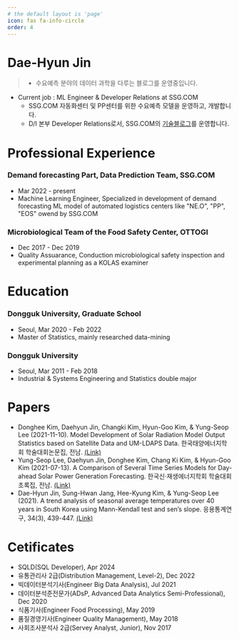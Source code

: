 ```yaml
---
# the default layout is 'page'
icon: fas fa-info-circle
order: 4
---
```

# Dae-Hyun Jin
> - 수요예측 분야의 데이터 과학을 다루는 블로그를 운영중입니다.


* Current job : ML Engineer & Developer Relations at SSG.COM
  * SSG.COM 자동화센터 및 PP센터를 위한 수요예측 모델을 운영하고, 개발합니다.
  * D/I 본부 Developer Relations로서, SSG.COM의 [기술블로그](https://medium.com/ssgtech)를 운영합니다.


# Professional Experience
### Demand forecasting Part, Data Prediction Team, SSG.COM
* Mar 2022 - present
* Machine Learning Engineer, Specialized in development of demand forecasting ML model of automated logistics centers like "NE.O", "PP", "EOS" owend by SSG.COM


### Microbiological Team of the Food Safety Center, OTTOGI
* Dec 2017 - Dec 2019
* Quality Assuarance, Conduction microbiological safety inspection and experimental planning as a KOLAS examiner

# Education
### Dongguk University, Graduate School
* Seoul, Mar 2020 - Feb 2022
* Master of Statistics, mainly researched data-mining


### Dongguk University
* Seoul, Mar 2011 - Feb 2018
* Industrial & Systems Engineering and Statistics double major


# Papers
* Donghee Kim, Daehyun Jin, Changki Kim, Hyun-Goo Kim, & Yung-Seop Lee (2021-11-10). Model Development of Solar Radiation Model Output Statistics based on Satellite Data and UM-LDAPS Data. 한국태양에너지학회 학술대회논문집, 전남. [(Link)](https://www.dbpia.co.kr/Journal/articleDetail?nodeId=NODE11199744)
* Yung-Seop Lee, Daehyun Jin, Donghee Kim, Chang Ki Kim, & Hyun-Goo Kim (2021-07-13). A Comparison of Several Time Series Models for Day-ahead Solar Power Generation Forecasting. 한국신·재생에너지학회 학술대회 초록집, 전남. [(Link)](https://www.dbpia.co.kr/journal/articleDetail?nodeId=NODE10591841)
* Dae-Hyun Jin, Sung-Hwan Jang, Hee-Kyung Kim, & Yung-Seop Lee (2021). A trend analysis of seasonal average temperatures over 40 years in South Korea using Mann-Kendall test and sen’s slope. 응용통계연구, 34(3), 439-447. [(Link)](https://www.dbpia.co.kr/journal/articleDetail?nodeId=NODE11406051)


# Cetificates
* SQLD(SQL Developer), Apr 2024
* 유통관리사 2급(Distribution Management, Level-2), Dec 2022
* 빅데이터분석기사(Engineer Big Data Analysis), Jul 2021
* 데이터분석준전문가(ADsP, Advanced Data Analytics Semi-Professional), Dec 2020
* 식품기사(Engineer Food Processing), May 2019
* 품질경영기사(Engineer Quality Management), May 2018
* 사회조사분석사 2급(Servey Analyst, Junior), Nov 2017
